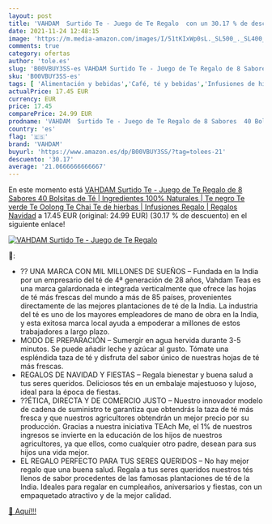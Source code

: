 ```yaml
---
layout: post
title: 'VAHDAM  Surtido Te - Juego de Te Regalo  con un 30.17 % de descuento'
date: 2021-11-24 12:48:15
image: 'https://m.media-amazon.com/images/I/51tKIxWp0sL._SL500_._SL400_.jpg'
comments: true
category: ofertas
author: 'tole.es'
slug: 'B00VBUY3SS-es VAHDAM Surtido Te - Juego de Te Regalo de 8 Sabores 40...'
sku: 'B00VBUY3SS-es'
tags: [ 'Alimentación y bebidas','Café, té y bebidas','Infusiones de hierbas','Té','navidad','vahdam', ]
actualPrice: 17.45 EUR
currency: EUR
price: 17.45
comparePrice: 24.99 EUR
prodname: 'VAHDAM  Surtido Te - Juego de Te Regalo de 8 Sabores  40 Bolsitas de Té | Ingredientes 100% Naturales | Te negro  Te verde  Te Oolong  Te Chai  Te de hierbas | Infusiones Regalo | Regalos Navidad'
country: 'es'
flag: '🇪🇸'
brand: 'VAHDAM'
buyurl: 'https://www.amazon.es/dp/B00VBUY3SS/?tag=tolees-21'
descuento: '30.17'
average: '21.0666666666667'
---
```


En este momento está [VAHDAM  Surtido Te - Juego de Te Regalo de 8 Sabores  40 Bolsitas de Té | Ingredientes 100% Naturales | Te negro  Te verde  Te Oolong  Te Chai  Te de hierbas | Infusiones Regalo | Regalos Navidad](https://www.amazon.es/dp/B00VBUY3SS/?tag=tolees-21) a 17.45 EUR (original: 24.99 EUR) (30.17 %  de descuento) en el siguiente enlace!

[![VAHDAM  Surtido Te - Juego de Te Regalo ](https://m.media-amazon.com/images/I/51tKIxWp0sL._SL500_._SL400_.jpg)](https://www.amazon.es/dp/B00VBUY3SS/?tag=tolees-21)

🔎:

- ?? UNA MARCA CON MIL MILLONES DE SUEÑOS – Fundada en la India por un empresario del té de 4ª generación de 28 años, Vahdam Teas es una marca galardonada e integrada verticalmente que ofrece las hojas de té más frescas del mundo a más de 85 países, provenientes directamente de las mejores plantaciones de té de la India. La industria del té es uno de los mayores empleadores de mano de obra en la India, y esta exitosa marca local ayuda a empoderar a millones de estos trabajadores a largo plazo.
- MODO DE PREPARACIÓN – Sumergir en agua hervida durante 3-5 minutos. Se puede añadir leche y azúcar al gusto. Tómate una espléndida taza de té y disfruta del sabor único de nuestras hojas de té más frescas.
- REGALOS DE NAVIDAD Y FIESTAS – Regala bienestar y buena salud a tus seres queridos. Deliciosos tés en un embalaje majestuoso y lujoso, ideal para la época de fiestas.
- ??ÉTICA, DIRECTA Y DE COMERCIO JUSTO – Nuestro innovador modelo de cadena de suministro te garantiza que obtendrás la taza de té más fresca y que nuestros agricultores obtendrán un mejor precio por su producción. Gracias a nuestra iniciativa TEAch Me, el 1% de nuestros ingresos se invierte en la educación de los hijos de nuestros agricultores, ya que ellos, como cualquier otro padre, desean para sus hijos una vida mejor.
- EL REGALO PERFECTO PARA TUS SERES QUERIDOS – No hay mejor regalo que una buena salud. Regala a tus seres queridos nuestros tés llenos de sabor procedentes de las famosas plantaciones de té de la India. Ideales para regalar en cumpleaños, aniversarios y fiestas, con un empaquetado atractivo y de la mejor calidad.

[🛒 Aquí!!!](https://www.amazon.es/dp/B00VBUY3SS/?tag=tolees-21)
